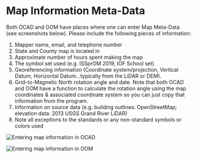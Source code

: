 # Map Information Meta-Data

Both OCAD and OOM have places where one can enter Map Meta-Data \(see screenshots below\). Please include the following pieces of information:

1. Mapper name, email, and telephone number
2. State and County map is located in
3. Approximate number of hours spent making the map
4. The symbol set used \(e.g. ISSprOM 2019, IOF School set\)
5. Georeferencing information \(Coordinate system/projection, Vertical Datum, Horizontal Datum…typically from the LiDAR or DEM\).
6. Grid-to-Magnetic North rotation angle and date. Note that both OCAD and OOM have a function to calculate the rotation angle using the map coordinates & associated coordinate system so you can just copy that information from the program. 
7. Information on source data \(e.g. building outlines: OpenStreetMap; elevation data: 2013 USGS Grand River LiDAR\)
8. Note all exceptions to the standards or any non-standard symbols or colors used

![Entering map information in OCAD](https://lh3.googleusercontent.com/mefK-kkJwH-oXmD3MUFjnW3OTtzBCJLawgHRXVzf3g5WmnvEzdFGLopiz_EMbgLK2MnTf_rrTueqpXBm7ULAJqeiXgdV2wJI8po0vyS226dnKVwoIeC-moTaYEVKXH4OSBOgU5aN)



![Entering map information in OOM](https://lh6.googleusercontent.com/BX6f3XifEIP4rdNvj_qQ0MyeLd0I4FayqbBXNdGa8eklGATuQw23yKuRj95_MiItzaARuvPEKbkzz-NCOVjApNDdNkPqNkZogwVAKraIiTz0I8JIjLSVuw8sb-6jLvMiMEpRiYsP)

